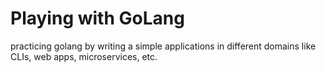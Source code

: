 # Playing with GoLang

practicing golang by writing a simple applications in different domains like CLIs, web apps, microservices, etc.
